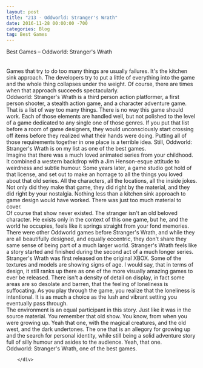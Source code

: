 ```yaml
---
layout: post
title: "213 - Oddworld: Stranger's Wrath"
date: 2016-11-28 00:00:00 -700
categories: Blog
tag: Best Games
---
```


<div class="blog-content">
				<div class="paragraph">Best Games &ndash; Oddworld: Stranger's Wrath<br><span></span><br><br><span></span>Games that try to do too many things are usually failures. It's the kitchen sink approach. The developers try to put a little of everything into the game and the whole thing collapses under the weight. Of course, there are times when that approach succeeds spectacularly.<br><span></span>Oddworld: Stranger's Wrath is a third person action platformer, a first person shooter, a stealth action game, and a character adventure game. That is a list of way too many things. There is no way this game should work. Each of those elements are handled well, but not polished to the level of a game dedicated to any single one of those genres. If you put that list before a room of game designers, they would unconsciously start crossing off items before they realized what their hands were doing. Putting all of those requirements together in one place is a terrible idea. Still, Oddworld: Stranger's Wrath is on my list as one of the best games.<br><span></span>Imagine that there was a much loved animated series from your childhood. It combined a western backdrop with a Jim Henson-esque attitude to weirdness and subtle humour. Some years later, a game studio got hold of that license, and set out to make an homage to all the things you loved about that old series. All the characters, all the locations, all the inside jokes. Not only did they make that game, they did right by the material, and they did right by your nostalgia. Nothing less than a kitchen sink approach to game design would have worked. There was just too much material to cover.<br><span></span>Of course that show never existed. The stranger isn't an old beloved character. He exists only in the context of this one game, but he, and the world he occupies, feels like it springs straight from your fond memories.<br><span></span>There were other Oddworld games before Stranger's Wrath, and while they are all beautifully designed, and equally eccentric, they don't share they same sense of being part of a much larger world. Stranger's Wrath feels like a story started and finished during the second act of a much longer series.<br><span></span>Stranger's Wrath was first released on the original XBOX. Some of the textures and models are showing signs of age. I would say, that in terms of design, it still ranks up there as one of the more visually amazing games to ever be released. There isn't a density of detail on display, in fact some areas are so desolate and barren, that the feeling of loneliness is suffocating. As you play through the game, you realize that the loneliness is intentional. It is as much a choice as the lush and vibrant setting you eventually pass through.<br><span></span>The environment is an equal participant in this story. Just like it was in the source material. You remember that old show. You know, from when you were growing up. Yeah that one, with the magical creatures, and the old west, and the dark undertones. The one that is an allegory for growing up and the search for personal identity, while still being a solid adventure story full of silly humour and asides to the audience. Yeah, that one.<br><span></span>Oddworld: Stranger's Wrath, one of the best games. &nbsp;<br><span></span></div>

		</div>
        